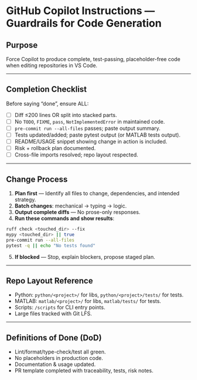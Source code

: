 # GitHub Copilot Instructions — Guardrails for Code Generation

## Purpose
Force Copilot to produce complete, test-passing, placeholder-free code when editing repositories in VS Code.

---
## Completion Checklist
Before saying “done”, ensure ALL:
- [ ] Diff ≤200 lines OR split into stacked parts.
- [ ] No `TODO`, `FIXME`, `pass`, `NotImplementedError` in maintained code.
- [ ] `pre-commit run --all-files` passes; paste output summary.
- [ ] Tests updated/added; paste pytest output (or MATLAB tests output).
- [ ] README/USAGE snippet showing change in action is included.
- [ ] Risk + rollback plan documented.
- [ ] Cross-file imports resolved; repo layout respected.

---
## Change Process
1. **Plan first** — Identify all files to change, dependencies, and intended strategy.
2. **Batch changes**: mechanical → typing → logic.
3. **Output complete diffs** — No prose-only responses.
4. **Run these commands and show results**:
```bash
ruff check <touched_dir> --fix
mypy <touched_dir> || true
pre-commit run --all-files
pytest -q || echo "No tests found"
```
5. **If blocked** — Stop, explain blockers, propose staged plan.

---
## Repo Layout Reference
- Python: `python/<project>/` for libs, `python/<project>/tests/` for tests.
- MATLAB: `matlab/<project>/` for libs, `matlab/tests/` for tests.
- Scripts: `/scripts` for CLI entry points.
- Large files tracked with Git LFS.

---
## Definitions of Done (DoD)
- Lint/format/type-check/test all green.
- No placeholders in production code.
- Documentation & usage updated.
- PR template completed with traceability, tests, risk notes.
